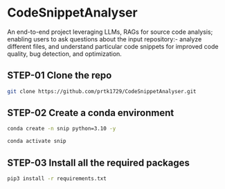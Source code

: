 # CodeSnippetAnalyser
An end-to-end project leveraging LLMs, RAGs for source code analysis; enabling users to ask questions about the input repository:- analyze different files, and understand particular code snippets for improved code quality, bug detection, and optimization.


## STEP-01 Clone the repo
```bash
git clone https://github.com/prtk1729/CodeSnippetAnalyser.git
```

## STEP-02 Create a conda environment
```bash
conda create -n snip python=3.10 -y
```
```bash
conda activate snip
```

## STEP-03 Install all the required packages
```bash
pip3 install -r requirements.txt
```


